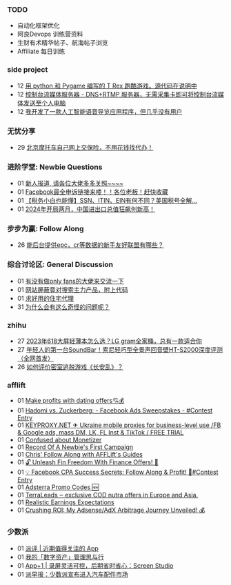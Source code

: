 ### TODO
-  自动化框架优化
-  阿良Devops 训练营资料
-  生财有术精华帖子、航海帖子浏览
-  Affiliate 每日训练

### side project
<!-- sideproject:START -->
-  12 [用 python 和 Pygame 编写的 T Rex 跑酷游戏。源代码在说明中](https://www.youtube.com/watch?v=pZySIXSelCA)
-  12 [控制台流媒体服务器 - DNS+RTMP 服务器，无需采集卡即可将控制台流媒体发送至个人电脑](https://github.com/Aioros/console-streaming-server)
-  12 [我开发了一款人工智能语音导览应用程序，但几乎没有用户](https://www.reddit.com/r/SideProject/comments/18gpp0e/ive_built_an_ai_audio_tour_app_but_have_almost_no/)<!-- sideproject:END -->


### 无忧分享
<!-- ruyo:START -->
-  29 [北京摩托车自己网上交保险，不用花钱找代办！](https://51.ruyo.net/18634.html)<!-- ruyo:END -->

### 进阶学堂: Newbie Questions
<!-- advertcn1:START -->
-  01 [新人报道, 请各位大佬多多关照~~~~](https://www.advertcn.com/thread-114541-1-1.html)
-  01 [Facebook最全申诉链接来喽！！各位老板！赶快收藏](https://www.advertcn.com/thread-114539-1-1.html)
-  01 [【税务小白也能懂】SSN、ITIN、EIN有何不同？美国税号全解...](https://www.advertcn.com/thread-114533-1-1.html)
-  01 [2024年开局两月，中国进出口总值狂飙创新高！](https://www.advertcn.com/thread-114532-1-1.html)<!-- advertcn1:END -->

### 步步为赢: Follow Along
<!-- advertcn2:START -->
-  26 [能后台提供epc，cr等数据的新手友好联盟有哪些？](https://www.advertcn.com/thread-114470-1-1.html)<!-- advertcn2:END -->

### 综合讨论区: General Discussion
<!-- advertcn3:START -->
-  01 [有没有做only fans的大佬来交流一下](https://www.advertcn.com/thread-114542-1-1.html)
-  01 [网站屏蔽竟对搜索主力产品，附上代码](https://www.advertcn.com/thread-114540-1-1.html)
-  01 [求好用的住宅代理](https://www.advertcn.com/thread-114538-1-1.html)
-  31 [为什么会有这么奇怪的问题呢？](https://www.advertcn.com/thread-114530-1-1.html)<!-- advertcn3:END -->


### zhihu
<!-- zhihu:START -->
-  27 [2023年618大屏轻薄本怎么选？LG gram全家桶，总有一款适合你](http://zhuanlan.zhihu.com/p/632641888?utm_campaign=rss&utm_medium=rss&utm_source=rss&utm_content=title)
-  27 [年轻人的第一台SoundBar！索尼轻巧型全景声回音壁HT-S2000深度评测（全网首发）](http://zhuanlan.zhihu.com/p/630990296?utm_campaign=rss&utm_medium=rss&utm_source=rss&utm_content=title)
-  26 [如何评价密室逃脱游戏《长安乱》？](http://www.zhihu.com/question/563950552/answer/3045961312?utm_campaign=rss&utm_medium=rss&utm_source=rss&utm_content=title)<!-- zhihu:END -->

### afflift
<!-- afflift:START -->
-  01 [Make profits with dating offers💘💰](https://afflift.com/f/threads/make-profits-with-dating-offers%F0%9F%92%98%F0%9F%92%B0.12848/)
-  01 [Hadomi vs. Zuckerberg: - Facebook Ads Sweepstakes - #Contest Entry](https://afflift.com/f/threads/hadomi-vs-zuckerberg-facebook-ads-sweepstakes-contest-entry.12846/)
-  01 [KEYPROXY.NET ✈ Ukraine mobile proxies for business-level use /FB &amp; Google ads, mass DM, LK, FL Inst &amp; TikTok / FREE TRIAL](https://afflift.com/f/threads/keyproxy-net-%E2%9C%88-ukraine-mobile-proxies-for-business-level-use-fb-google-ads-mass-dm-lk-fl-inst-tiktok-free-trial.12900/)
-  01 [Confused about Monetizer](https://afflift.com/f/threads/confused-about-monetizer.12898/)
-  01 [Record Of A Newbie&#39;s First Campaign](https://afflift.com/f/threads/record-of-a-newbies-first-campaign.12826/)
-  01 [Chris&#39; Follow Along with AFFLift&#39;s Guides](https://afflift.com/f/threads/chris-follow-along-with-afflifts-guides.12859/)
-  01 [🔓 Unleash Fin Freedom With Finance Offers! 🌟](https://afflift.com/f/threads/%F0%9F%94%93-unleash-fin-freedom-with-finance-offers-%F0%9F%8C%9F.12863/)
-  01 [💡 Facebook CPA Success Secrets: Follow Along &amp; Profit! 💸#Contest Entry](https://afflift.com/f/threads/%F0%9F%92%A1-facebook-cpa-success-secrets-follow-along-profit-%F0%9F%92%B8-contest-entry.12886/)
-  01 [Adsterra Promo Codes 🆕](https://afflift.com/f/threads/adsterra-promo-codes-%F0%9F%86%95.12769/)
-  01 [TerraLeads ‒ exclusive COD nutra offers in Europe and Asia.](https://afflift.com/f/threads/terraleads-%E2%80%92-exclusive-cod-nutra-offers-in-europe-and-asia.3287/)
-  01 [Realistic Earnings Expectations](https://afflift.com/f/threads/realistic-earnings-expectations.12894/)
-  01 [Crushing ROI: My Adsense/AdX Arbitrage Journey Unveiled! 💰](https://afflift.com/f/threads/crushing-roi-my-adsense-adx-arbitrage-journey-unveiled-%F0%9F%92%B0.12228/)<!-- afflift:END -->

### 少数派
<!-- sspai:START -->
-  01 [派评 | 近期值得关注的 App](https://sspai.com/post/87733)
-  01 [我的「数字资产」管理思与行](https://sspai.com/post/87694)
-  01 [App+1 | 录屏灵活可控，后期省时省心：Screen Studio](https://sspai.com/post/86574)
-  01 [派早报：少数派宣布进入汽车配件市场](https://sspai.com/post/87713)<!-- sspai:END -->
